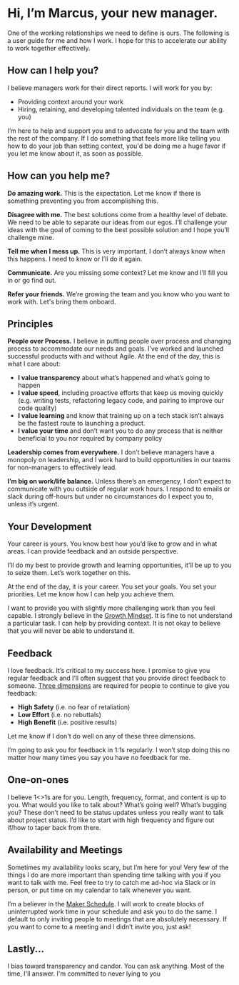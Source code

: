 # Hi, I’m Marcus, your new manager.
One of the working relationships we need to define is ours. The following is a user guide for me and how I work. I hope for this to accelerate our ability to work together effectively.

## How can I help you?
I believe managers work for their direct reports. I will work for you by:
- Providing context around your work
- Hiring, retaining, and developing talented individuals on the team (e.g. you)

I’m here to help and support you and to advocate for you and the team with the rest of the company. If I do something that feels more like telling you how to do your job than setting context, you'd be doing me a huge favor if you let me know about it, as soon as possible.

## How can you help me?
**Do amazing work.** This is the expectation. Let me know if there is something preventing you from accomplishing this.

**Disagree with me.** The best solutions come from a healthy level of debate. We need to be able to separate our ideas from our egos. I’ll challenge your ideas with the goal of coming to the best possible solution and I hope you’ll challenge mine.

**Tell me when I mess up.** This is very important. I don’t always know when this happens. I need to know or I’ll do it again. 

**Communicate.** Are you missing some context? Let me know and I’ll fill you in or go find out.

**Refer your friends.** We’re growing the team and you know who you want to work with. Let's bring them onboard.

## Principles
**People over Process.** I believe in putting people over process and changing process to accommodate our needs and goals. I’ve worked and launched successful products with and without Agile. At the end of the day, this is what I care about:
- **I value transparency** about what’s happened and what’s going to happen
- **I value speed**, including proactive efforts that keep us moving quickly (e.g. writing tests, refactoring legacy code, and pairing to improve our code quality)
- **I value learning** and know that training up on a tech stack isn’t always be the fastest route to launching a product.
- **I value your time** and don’t want you to do any process that is neither beneficial to you nor required by company policy

**Leadership comes from everywhere.** I don’t believe managers have a monopoly on leadership, and I work hard to build opportunities in our teams for non-managers to effectively lead.

**I’m big on work/life balance.** Unless there’s an emergency, I don’t expect to communicate with you outside of regular work hours. I respond to emails or slack during off-hours but under no circumstances do I expect you to, unless it’s urgent.

## Your Development
Your career is yours. You know best how you’d like to grow and in what areas. I can provide feedback and an outside perspective.

I’ll do my best to provide growth and learning opportunities, it’ll be up to you to seize them. Let’s work together on this.

At the end of the day, it is your career. You set your goals. You set your priorities. Let me know how I can help you achieve them.

I want to provide you with slightly more challenging work than you feel capable. I strongly believe in the [Growth Mindset](https://www.brainpickings.org/2014/01/29/carol-dweck-mindset/). It is fine to not understand a particular task. I can help by providing context. It is not okay to believe that you will never be able to understand it.

## Feedback
I love feedback. It’s critical to my success here. I promise to give you regular feedback and I’ll often suggest that you provide direct feedback to someone. [Three dimensions](https://medium.com/@royrapoport/why-wont-you-talk-to-me-f30a01a1994c) are required for people to continue to give you feedback:
- **High Safety** (i.e. no fear of retaliation)
- **Low Effort** (i.e. no rebuttals)
- **High Benefit** (i.e. positive results)

Let me know if I don't do well on any of these three dimensions.

I’m going to ask you for feedback in 1:1s regularly. I won’t stop doing this no matter how many times you say you have no feedback for me.

## One-on-ones
I believe 1<>1s are for you. Length, frequency, format, and content is up to you. What would you like to talk about? What’s going well? What’s bugging you? These don’t need to be status updates unless you really want to talk about project status. I’d like to start with high frequency and figure out if/how to taper back from there.

## Availability and Meetings
Sometimes my availability looks scary, but I’m here for you! Very few of the things I do are more important than spending time talking with you if you want to talk with me. Feel free to try to catch me ad-hoc via Slack or in person, or put time on my calendar to talk whenever you want.

I’m a believer in the [Maker Schedule](http://www.paulgraham.com/makersschedule.html). I will work to create blocks of uninterrupted work time in your schedule and ask you to do the same. I default to only inviting people to meetings that are absolutely necessary. If you want to come to a meeting and I didn’t invite you, just ask!

## Lastly...
I bias toward transparency and candor. You can ask anything. Most of the time, I'll answer. I'm committed to never lying to you
